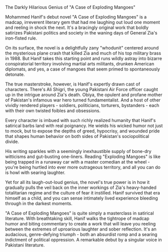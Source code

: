 
The Darkly Hilarious Genius of "A Case of Exploding Mangoes"

Mohammed Hanif's debut novel "A Case of Exploding Mangoes" is a madcap, irreverent literary gem that had me laughing out loud one moment and reeling in shock the next. It's a bracingly original work that boldly satirizes Pakistani politics and society in the waning days of General Zia's iron-fisted rule.

On its surface, the novel is a delightfully zany "whodunit" centered around the mysterious plane crash that killed Zia and much of his top military brass in 1988. But Hanif takes this starting point and runs wildly astray into bizarre conspiratorial territory involving martial arts militants, drunken American diplomats, and yes, a case of mangoes that seem primed to spontaneously detonate.

The true masterstroke, however, is Hanif's expertly drawn cast of characters. There's Ali Shigri, the young Pakistani Air Force officer caught up in the intrigue around Zia's death. Obiya, the opulent and profane mother of Pakistan's infamous war hero turned fundamentalist. And a host of other vividly rendered players - soldiers, politicians, torturers, bystanders - each with their own twisted foibles and obsessions.

Every character is imbued with such richly realized humanity that Hanif's satirical barbs land with real poignancy. He wields his wicked humor not just to mock, but to expose the depths of greed, hypocrisy, and wounded pride that shapes human behavior on both sides of Pakistan's sociopolitical divide.

His writing sparkles with a seemingly inexhaustible supply of bone-dry witticisms and gut-busting one-liners. Reading "Exploding Mangoes" is like being trapped in a runaway car with a master comedian at the wheel - you're being hurtled into ever more outrageous territory, and all you can do is howl with searing laughter.

Yet for all its laugh-out-loud genius, the novel's true power is in how it gradually pulls the veil back on the inner workings of Zia's heavy-handed totalitarian regime and the culture of fear it instilled. Hanif survived that era himself as a child, and you can sense intimately lived experience bleeding through in the darkest moments.

"A Case of Exploding Mangoes" is quite simply a masterclass in satirical literature. With breathtaking skill, Hanif walks the tightrope of madcap humor and biting commentary to create a work that will leave you reeling between the extremes of uproarious laughter and sober reflection. It's an audacious, genre-defying triumph - both an absurdist romp and a searing indictment of political oppression. A remarkable debut by a singular voice in Pakistani literature.
